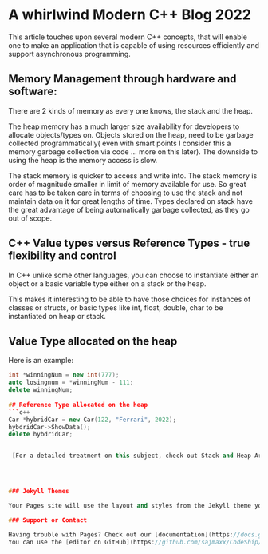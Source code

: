 # A whirlwind Modern C++ Blog 2022


 This article touches upon several modern C++ concepts, that will enable one to make an application that is capable of using resources efficiently and support asynchronous programming.



## Memory Management through hardware and software:

   There are 2 kinds of  memory as every one knows, the stack and the heap.

The heap memory has  a much larger size availability for developers to allocate objects/types on.  Objects stored on the heap, need to be garbage collected programmatically( even with smart points  I consider this a memory garbage collection via code ... more on this later). The downside to using the heap is the memory access is slow.

The stack memory is quicker to access and write into. The stack memory is order of magnitude smaller in limit of memory available for use. So great care has to be taken care in terms of choosing to use the stack and not maintain data on it for great lengths of time. Types declared on stack have the great advantage of being automatically garbage collected, as they go out of  scope.


## C++ Value types versus Reference Types - true flexibility and control     

In C++ unlike some other languages, you can choose to instantiate either an object or a basic variable type either on a stack or the heap.

This makes it interesting to be able to have those choices for instances of classes or structs, or basic types like int, float, double, char to be instantiated on heap or stack.

## Value Type allocated on the heap
Here is an example:
```c++
int *winningNum = new int(777);
auto losingnum = *winningNum - 111;
delete winningNum;
 
## Reference Type allocated on the heap
```c++
Car *hybridCar = new Car(122, "Ferrari", 2022);
hybdridCar->ShowData();
delete hybdridCar;


 [For a detailed treatment on this subject, check out Stack and Heap Article](https://www.learncpp.com/cpp-tutorial/the-stack-and-the-heap/)




### Jekyll Themes

Your Pages site will use the layout and styles from the Jekyll theme you have selected in your [repository settings](https://github.com/sajmaxx/CodeShip/settings/pages). The name of this theme is saved in the Jekyll `_config.yml` configuration file.

### Support or Contact

Having trouble with Pages? Check out our [documentation](https://docs.github.com/categories/github-pages-basics/) or [contact support](https://support.github.com/contact) and we’ll help you sort it out.
You can use the [editor on GitHub](https://github.com/sajmaxx/CodeShip/edit/gh-pages/index.md) to maintain and preview the content for your website in Markdown files.
